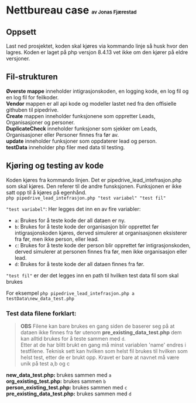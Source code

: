 # Nettbureau case <small style="font-size: small">av Jonas Fjærestad</small>

## Oppsett
Last ned prosjektet, koden skal kjøres via kommando linje så husk hvor den lagres. Koden er laget på php versjon 8.4.13 vet ikke om den kjører på eldre versjoner.

## Fil-strukturen
**Øverste mappe** inneholder intigrasjonskoden, en logging kode, en log fil og en log fil for feilkoder.    
**Vendor** mappen er all api kode og modeller lastet ned fra den offisielle githuben til pipedrive.  
**Create** mappen inneholder funksjonene som oppretter Leads, Organisasjoner og personer.  
**DuplicateCheck** inneholder funksjoner som sjekker om Leads, Organisasjoner eller Personer finnes fra før av.  
**update** inneholder funksjoner som oppdaterer lead og person.  
**testData** inneholder php filer med data til testing.

## Kjøring og testing av kode
Koden kjøres fra kommando linjen. Det er pipedrive_lead_intefrasjon.php som skal kjøres. Den referer til de andre funsksjonen. Funksjonen er ikke satt opp til å kjøres på egenhånd.   
``php pipedrive_lead_intefrasjon.php "test variabel" "test fil"``

``"test variabel"``: Her legges det inn en av fire variabler:  
- ``a``: Brukes for å teste kode der all dataen er ny.
- ``b``: Brukes for å teste kode der organisasjon blir opprettet før intigrasjonskoden kjøres, derved simulerer at organisasjonen eksisterer fra før, men ikke person, eller lead.
- ``c``: Brukes for å teste kode der person blir opprettet før intigrasjonskoden, derved simulerer at personen finnes fra før, men ikke organisasjon eller lead.
- ``d``: Brukes for å teste kode der all dataen finnes fra før.

``"test fil"`` er der det legges inn en path til hvilken test data fil som skal brukes  

For eksempel ``php pipedrive_lead_intefrasjon.php a testData\new_data_test.php``  
### Test data filene forklart:
> **OBS** Filene kan bare brukes en gang siden de baserer seg på at dataen ikke finnes fra før utenom **pre_existing_data_test.php** dem kan alltid brukes for å teste sammen med ``d``.  
Etter at de har blitt brukt en gang må minst variablen 'name' endres i testfilene. Teknisk sett kan hvilken som helst fil brukes til hvilken som helst test, etter de er brukt opp. Kravet er bare at navnet må være unik på test a,b og c

**new_data_test.php:** brukes sammen med ``a``  
**org_existing_test.php:** brukes sammen ``b``  
**person_existing_test.php:** brukes sammen med ``c``  
**pre_existing_data_test.php:** brukes sammen med ``d``

